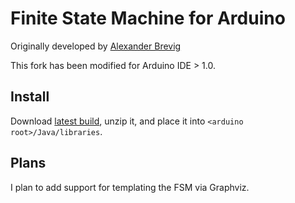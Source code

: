 # Finite State Machine for Arduino

Originally developed by [Alexander Brevig](http://playground.arduino.cc/code/FiniteStateMachine)

This fork has been modified for Arduino IDE > 1.0.

## Install
Download [latest build](https://github.com/UniTN-Mechatronics/FSM/archive/master.zip), unzip it, and place it into `<arduino root>/Java/libraries`.

## Plans

I plan to add support for templating the FSM via Graphviz.


